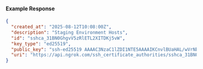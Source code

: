 <!-- Code generated for API Clients. DO NOT EDIT. -->

#### Example Response

```json
{
  "created_at": "2025-08-12T10:08:00Z",
  "description": "Staging Environment Hosts",
  "id": "sshca_31BN0GhgvV5zRlETL2XITDKj5vW",
  "key_type": "ed25519",
  "public_key": "ssh-ed25519 AAAAC3NzaC1lZDI1NTE5AAAAIKCnvlBUaHAL/wVrNbsZXscXs5QsKcLXdg3oWplHne7g",
  "uri": "https://api.ngrok.com/ssh_certificate_authorities/sshca_31BN0GhgvV5zRlETL2XITDKj5vW"
}
```
